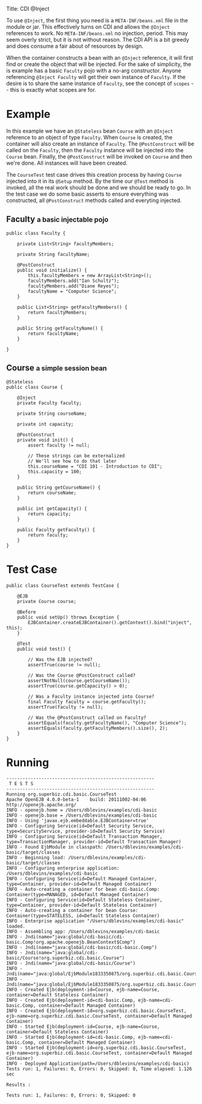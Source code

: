 Title: CDI @Inject

To use `@Inject`, the first thing you need is a `META-INF/beans.xml` file in the module
or jar.  This effectively turns on CDI and allows the `@Inject` references to work.
No `META-INF/beans.xml` no injection, period.  This may seem overly strict,
but it is not without reason.  The CDI API is a bit greedy and does consume a fair
about of resources by design.

When the container constructs a bean with an `@Inject` reference,
it will first find or create the object that will be injected.  For the sake of
simplicity, the is example has a basic `Faculty` pojo with a no-arg constructor.  Anyone
referencing `@Inject Faculty` will get their own instance of `Faculty`.  If the desire
is to share the same instance of `Faculty`, see the concept of `scopes` -- this is
exactly what scopes are for.

# Example

In this example we have an `@Stateless` bean `Course` with an `@Inject` reference to an
object of type `Faculty`.  When `Course` is created, the container will also create an
instance of `Faculty`.  The `@PostConstruct` will be called on the `Faculty`,
then the `Faculty` instance will be injected into the `Course` bean.  Finally, the
`@PostConstruct` will be invoked on `Course` and then we're done.  All instances will
have been created.

The `CourseTest` test case drives this creation process by having `Course` injected
into it in its `@Setup` method.  By the time our `@Test` method is invoked,
all the real work should be done and we should be ready to go.  In the test case we do
some basic asserts to ensure everything was constructed, all `@PostConstruct` methods
called and everyting injected.

## Faculty <small>a basic injectable pojo</small>

    public class Faculty {

        private List<String> facultyMembers;

        private String facultyName;

        @PostConstruct
        public void initialize() {
            this.facultyMembers = new ArrayList<String>();
            facultyMembers.add("Ian Schultz");
            facultyMembers.add("Diane Reyes");
            facultyName = "Computer Science";
        }

        public List<String> getFacultyMembers() {
            return facultyMembers;
        }

        public String getFacultyName() {
            return facultyName;
        }

    }

## Course <small>a simple session bean</small>

    @Stateless
    public class Course {

        @Inject
        private Faculty faculty;

        private String courseName;

        private int capacity;

        @PostConstruct
        private void init() {
            assert faculty != null;

            // These strings can be externalized
            // We'll see how to do that later
            this.courseName = "CDI 101 - Introduction to CDI";
            this.capacity = 100;
        }

        public String getCourseName() {
            return courseName;
        }

        public int getCapacity() {
            return capacity;
        }

        public Faculty getFaculty() {
            return faculty;
        }
    }

# Test Case

    public class CourseTest extends TestCase {

        @EJB
        private Course course;

        @Before
        public void setUp() throws Exception {
            EJBContainer.createEJBContainer().getContext().bind("inject", this);
        }

        @Test
        public void test() {

            // Was the EJB injected?
            assertTrue(course != null);

            // Was the Course @PostConstruct called?
            assertNotNull(course.getCourseName());
            assertTrue(course.getCapacity() > 0);

            // Was a Faculty instance injected into Course?
            final Faculty faculty = course.getFaculty();
            assertTrue(faculty != null);

            // Was the @PostConstruct called on Faculty?
            assertEquals(faculty.getFacultyName(), "Computer Science");
            assertEquals(faculty.getFacultyMembers().size(), 2);
        }
    }

# Running


    -------------------------------------------------------
     T E S T S
    -------------------------------------------------------
    Running org.superbiz.cdi.basic.CourseTest
    Apache OpenEJB 4.0.0-beta-1    build: 20111002-04:06
    http://openejb.apache.org/
    INFO - openejb.home = /Users/dblevins/examples/cdi-basic
    INFO - openejb.base = /Users/dblevins/examples/cdi-basic
    INFO - Using 'javax.ejb.embeddable.EJBContainer=true'
    INFO - Configuring Service(id=Default Security Service, type=SecurityService, provider-id=Default Security Service)
    INFO - Configuring Service(id=Default Transaction Manager, type=TransactionManager, provider-id=Default Transaction Manager)
    INFO - Found EjbModule in classpath: /Users/dblevins/examples/cdi-basic/target/classes
    INFO - Beginning load: /Users/dblevins/examples/cdi-basic/target/classes
    INFO - Configuring enterprise application: /Users/dblevins/examples/cdi-basic
    INFO - Configuring Service(id=Default Managed Container, type=Container, provider-id=Default Managed Container)
    INFO - Auto-creating a container for bean cdi-basic.Comp: Container(type=MANAGED, id=Default Managed Container)
    INFO - Configuring Service(id=Default Stateless Container, type=Container, provider-id=Default Stateless Container)
    INFO - Auto-creating a container for bean Course: Container(type=STATELESS, id=Default Stateless Container)
    INFO - Enterprise application "/Users/dblevins/examples/cdi-basic" loaded.
    INFO - Assembling app: /Users/dblevins/examples/cdi-basic
    INFO - Jndi(name="java:global/cdi-basic/cdi-basic.Comp!org.apache.openejb.BeanContext$Comp")
    INFO - Jndi(name="java:global/cdi-basic/cdi-basic.Comp")
    INFO - Jndi(name="java:global/cdi-basic/Course!org.superbiz.cdi.basic.Course")
    INFO - Jndi(name="java:global/cdi-basic/Course")
    INFO - Jndi(name="java:global/EjbModule1833350875/org.superbiz.cdi.basic.CourseTest!org.superbiz.cdi.basic.CourseTest")
    INFO - Jndi(name="java:global/EjbModule1833350875/org.superbiz.cdi.basic.CourseTest")
    INFO - Created Ejb(deployment-id=Course, ejb-name=Course, container=Default Stateless Container)
    INFO - Created Ejb(deployment-id=cdi-basic.Comp, ejb-name=cdi-basic.Comp, container=Default Managed Container)
    INFO - Created Ejb(deployment-id=org.superbiz.cdi.basic.CourseTest, ejb-name=org.superbiz.cdi.basic.CourseTest, container=Default Managed Container)
    INFO - Started Ejb(deployment-id=Course, ejb-name=Course, container=Default Stateless Container)
    INFO - Started Ejb(deployment-id=cdi-basic.Comp, ejb-name=cdi-basic.Comp, container=Default Managed Container)
    INFO - Started Ejb(deployment-id=org.superbiz.cdi.basic.CourseTest, ejb-name=org.superbiz.cdi.basic.CourseTest, container=Default Managed Container)
    INFO - Deployed Application(path=/Users/dblevins/examples/cdi-basic)
    Tests run: 1, Failures: 0, Errors: 0, Skipped: 0, Time elapsed: 1.126 sec

    Results :

    Tests run: 1, Failures: 0, Errors: 0, Skipped: 0
